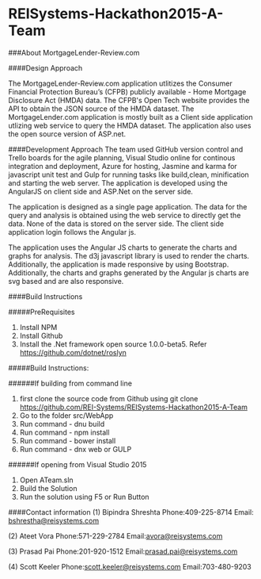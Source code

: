 # REISystems-Hackathon2015-A-Team

###About MortgageLender-Review.com

####Design Approach

The MortgageLender-Review.com application utlitizes the Consumer Financial Protection Bureau’s (CFPB) publicly available - Home Mortgage Disclosure Act (HMDA) data. The CFPB's Open Tech website provides the API to obtain the JSON source of the HMDA dataset.
The MortgageLender.com application is mostly built as a Client side application utlizing web service to query the HMDA dataset. The application also uses the open source version of ASP.net. 

####Development Approach
The team used GitHub version control and Trello boards for the agile planning, Visual Studio online for continous integration and deployment, Azure for hosting, Jasmine and karma for javascript unit test and Gulp for running tasks like build,clean, minification and starting the web server. The application is developed using the AngularJS on client side and ASP.Net on the server side. 

The application is designed as a single page application. The data for the query and analysis is obtained using the web service to directly get the data. None of the data is stored on the server side. The client side application login follows the Angular js.

The application uses the Angular JS charts to generate the charts and graphs for analysis. The d3j javascript library is used to render the charts. Additionally, the application is made responsive by using Bootstrap. Additionally, the charts and graphs generated by the Angular js charts are svg based and are also responsive. 



####Build Instructions

#####PreRequisites
1. Install NPM
2. Install Github
3. Install the .Net framework open source 1.0.0-beta5. Refer https://github.com/dotnet/roslyn 

#####Build Instructions:

######If building from command line 
1. first clone the source code from Github using git clone https://github.com/REI-Systems/REISystems-Hackathon2015-A-Team
2. Go to the folder src/WebApp
3. Run command - dnu build 
4. Run command - npm install
5. Run command - bower install
6. Run command - dnx web or GULP

######If opening from Visual Studio 2015
1. Open ATeam.sln 
2. Build the Solution
3. Run the solution using F5 or Run Button

####Contact information 
(1) Bipindra Shreshta
    Phone:409-225-8714
    Email: bshrestha@reisystems.com

(2) Ateet Vora
    Phone:571-229-2784
    Email:avora@reisystems.com

(3) Prasad Pai
    Phone:201-920-1512
    Email:prasad.pai@reisystems.com

(4) Scott Keeler
    Phone:scott.keeler@reisystems.com
    Email:703-480-9203


